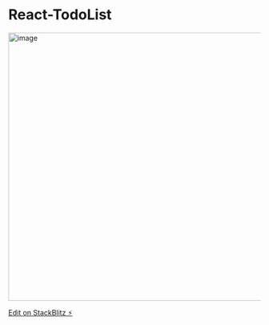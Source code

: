 # React-TodoList


<img width="536" alt="image" src="https://user-images.githubusercontent.com/51110665/217896925-40fd7b98-3634-4788-9049-50fc0a8a6ace.png">


[Edit on StackBlitz ⚡️](https://stackblitz.com/edit/react-jlsf41)
